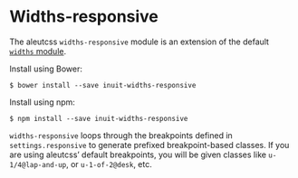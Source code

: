 # Widths-responsive

The aleutcss `widths-responsive` module is an extension of the default [`widths`
module](https://github.com/aleutcss/trumps.widths).

Install using Bower:

    $ bower install --save inuit-widths-responsive

Install using npm:

    $ npm install --save inuit-widths-responsive


`widths-responsive` loops through the breakpoints defined in
`settings.responsive` to generate prefixed breakpoint-based classes. If you are
using aleutcss’ default breakpoints, you will be given classes like
`u-1/4@lap-and-up`, or `u-1-of-2@desk`, etc.
